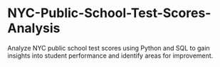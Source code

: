 # NYC-Public-School-Test-Scores-Analysis
Analyze NYC public school test scores using Python and SQL to gain insights into student performance and identify areas for improvement.
